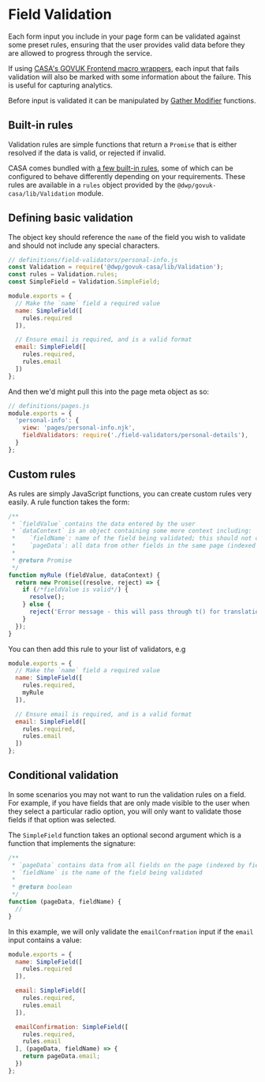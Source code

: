 # Field Validation

Each form input you include in your page form can be validated against some preset rules, ensuring that the user provides valid data before they are allowed to progress through the service.

If using [CASA's GOVUK Frontend macro wrappers](casa-template-macros.md), each input that fails validation will also be marked with some information about the failure. This is useful for capturing analytics.

Before input is validated it can be manipulated by [Gather Modifier](gather-modifiers.md) functions.

## Built-in rules

Validation rules are simple functions that return a `Promise` that is either resolved if the data is valid, or rejected if invalid.

CASA comes bundled with [a few built-in rules](field-validation-rules.md), some of which can be configured to behave differently depending on your requirements. These rules are available in a `rules` object provided by the `@dwp/govuk-casa/lib/Validation` module.

## Defining basic validation

The object key should reference the `name` of the field you wish to validate and should not include any special characters.

```javascript
// definitions/field-validators/personal-info.js
const Validation = require('@dwp/govuk-casa/lib/Validation');
const rules = Validation.rules;
const SimpleField = Validation.SimpleField;

module.exports = {
  // Make the `name` field a required value
  name: SimpleField([
    rules.required
  ]),

  // Ensure email is required, and is a valid format
  email: SimpleField([
    rules.required,
    rules.email
  ])
};
```

And then we'd might pull this into the page meta object as so:

```javascript
// definitions/pages.js
module.exports = {
  'personal-info': {
    view: 'pages/personal-info.njk',
    fieldValidators: require('./field-validators/personal-details'),
  }
};
```

## Custom rules

As rules are simply JavaScript functions, you can create custom rules very easily. A rule function takes the form:

```javascript
/**
 * `fieldValue` contains the data entered by the user
 * `dataContext` is an object containing some more context including:
 *    `fieldName`: name of the field being validated; this should not contain any special characters
 *    `pageData`: all data from other fields in the same page (indexed by their field names)
 *
 * @return Promise
 */
function myRule (fieldValue, dataContext) {
  return new Promise((resolve, reject) => {
    if (/*fieldValue is valid*/) {
      resolve();
    } else {
      reject('Error message - this will pass through t() for translation');
    }
  });
}
```

You can then add this rule to your list of validators, e.g

```javascript
module.exports = {
  // Make the `name` field a required value
  name: SimpleField([
    rules.required,
    myRule
  ]),

  // Ensure email is required, and is a valid format
  email: SimpleField([
    rules.required,
    rules.email
  ])
};
```

## Conditional validation

In some scenarios you may not want to run the validation rules on a field. For example, if you have fields that are only made visible to the user when they select a particular radio option, you will only want to validate those fields if that option was selected.

The `SimpleField` function takes an optional second argument which is a function that implements the signature:

```javascript
/**
 * `pageData` contains data from all fields on the page (indexed by field name)
 * `fieldName` is the name of the field being validated
 *
 * @return boolean
 */
function (pageData, fieldName) {
  //
}
```

In this example, we will only validate the `emailConfrmation` input if the `email` input contains a value:

```javascript
module.exports = {
  name: SimpleField([
    rules.required
  ]),

  email: SimpleField([
    rules.required,
    rules.email
  ]),

  emailConfirmation: SimpleField([
    rules.required,
    rules.email
  ], (pageData, fieldName) => {
    return pageData.email;
  })
};
```
